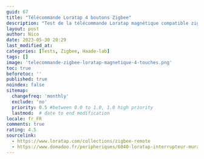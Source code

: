 ```yaml
---
guid: 67
title: "Télécommande Loratap 4 boutons Zigbee"
description: "Test de la télécommande Loratap magnétique compatible zigbee 3.0 sans fil pour scène, action, interrupteur"
layout: post
author: Nico
date: 2023-05-30 20:29
last_modified_at: 
categories: [Tests, Zigbee, Haade-lab]
tags: []
image: 'telecommande-zigbee-loratap-magnetique-4-touches.png'
toc: true
beforetoc: ''
published: true
noindex: false
sitemap:
  changefreq: 'monthly'
  exclude: 'no'
  priority: 0.5 #between 0.0 to 1.0, 1.0 high priority
  lastmod:  # date to end modification
locale: fr_FR
comments: true
rating: 4.5
sourcelink:
  - https://www.loratap.com/collections/zigbee-remote
  - https://www.domadoo.fr/peripheriques/6040-loratap-interrupteur-mural-de-scene-sans-fil-zigbee-30-4-boutons.html?domid=39
---
```



